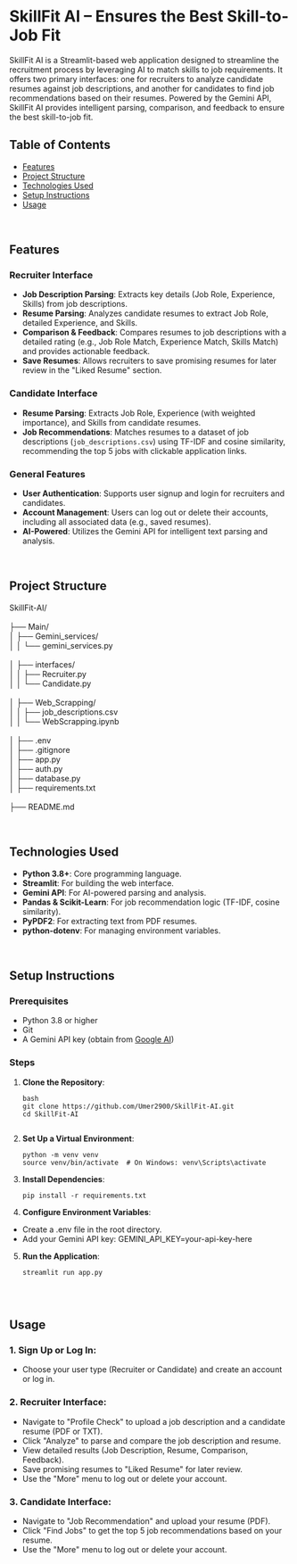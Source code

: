 # SkillFit AI – Ensures the Best Skill-to-Job Fit

SkillFit AI is a Streamlit-based web application designed to streamline the recruitment process by leveraging AI to match skills to job requirements. It offers two primary interfaces: one for recruiters to analyze candidate resumes against job descriptions, and another for candidates to find job recommendations based on their resumes. Powered by the Gemini API, SkillFit AI provides intelligent parsing, comparison, and feedback to ensure the best skill-to-job fit.
<br>

## Table of Contents
- [Features](#features)
- [Project Structure](#project-structure)
- [Technologies Used](#technologies-used)
- [Setup Instructions](#setup-instructions)
- [Usage](#usage)

<br>

## Features

### Recruiter Interface
- **Job Description Parsing**: Extracts key details (Job Role, Experience, Skills) from job descriptions.
- **Resume Parsing**: Analyzes candidate resumes to extract Job Role, detailed Experience, and Skills.
- **Comparison & Feedback**: Compares resumes to job descriptions with a detailed rating (e.g., Job Role Match, Experience Match, Skills Match) and provides actionable feedback.
- **Save Resumes**: Allows recruiters to save promising resumes for later review in the "Liked Resume" section.

### Candidate Interface
- **Resume Parsing**: Extracts Job Role, Experience (with weighted importance), and Skills from candidate resumes.
- **Job Recommendations**: Matches resumes to a dataset of job descriptions (`job_descriptions.csv`) using TF-IDF and cosine similarity, recommending the top 5 jobs with clickable application links.

### General Features
- **User Authentication**: Supports user signup and login for recruiters and candidates.
- **Account Management**: Users can log out or delete their accounts, including all associated data (e.g., saved resumes).
- **AI-Powered**: Utilizes the Gemini API for intelligent text parsing and analysis.

<br>

## Project Structure

SkillFit-AI/<br><br>
├── Main/<br>
│   ├── Gemini_services/<br>
│   │   └── gemini_services.py<br><br>
│   ├── interfaces/  <br>
│   │   ├── Recruiter.py<br>
│   │   └── Candidate.py<br><br>
│   ├── Web_Scrapping/  <br>
│   │   ├── job_descriptions.csv<br>
│   │   └── WebScrapping.ipynb<br><br>
│   ├── .env  <br>
│   ├── .gitignore <br>
│   ├── app.py  <br>
│   ├── auth.py <br>
│   ├── database.py<br>
│   ├── requirements.txt <br><br>
├── README.md <br>


<br>

## Technologies Used
- **Python 3.8+**: Core programming language.
- **Streamlit**: For building the web interface.
- **Gemini API**: For AI-powered parsing and analysis.
- **Pandas & Scikit-Learn**: For job recommendation logic (TF-IDF, cosine similarity).
- **PyPDF2**: For extracting text from PDF resumes.
- **python-dotenv**: For managing environment variables.

<br>

## Setup Instructions

### Prerequisites
- Python 3.8 or higher
- Git
- A Gemini API key (obtain from [Google AI](https://ai.google.dev/))


### Steps
1. **Clone the Repository**:
   ```
   bash
   git clone https://github.com/Umer2900/SkillFit-AI.git
   cd SkillFit-AI


2. **Set Up a Virtual Environment**:
   ```
   python -m venv venv
   source venv/bin/activate  # On Windows: venv\Scripts\activate

3. **Install Dependencies**:
   ```
   pip install -r requirements.txt

4. **Configure Environment Variables**:
* Create a .env file in the root directory.
* Add your Gemini API key:
GEMINI_API_KEY=your-api-key-here

5. **Run the Application**:
   ```
   streamlit run app.py


<br>

## Usage

### 1. Sign Up or Log In:
- Choose your user type (Recruiter or Candidate) and create an account or log in.

### 2. Recruiter Interface:
- Navigate to "Profile Check" to upload a job description and a candidate resume (PDF or TXT).
- Click "Analyze" to parse and compare the job description and resume.
- View detailed results (Job Description, Resume, Comparison, Feedback).
- Save promising resumes to "Liked Resume" for later review.
- Use the "More" menu to log out or delete your account.

### 3. Candidate Interface:
- Navigate to "Job Recommendation" and upload your resume (PDF).
- Click "Find Jobs" to get the top 5 job recommendations based on your resume.
- Use the "More" menu to log out or delete your account.
